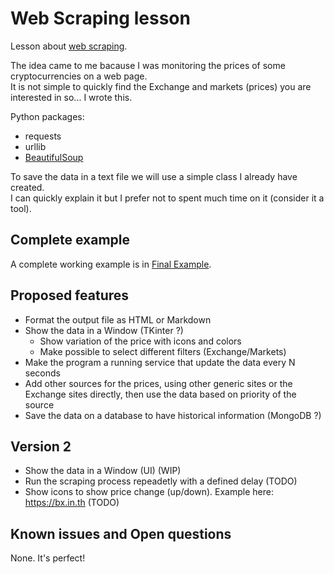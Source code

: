# Web Scraping lesson

Lesson about [web scraping](https://en.wikipedia.org/wiki/Web_scraping).  

The idea came to me bacause I was monitoring the prices of some cryptocurrencies on a web page.  
It is not simple to quickly find the Exchange and markets (prices) you are interested in so... I wrote this.  

Python packages:
- requests
- urllib
- [BeautifulSoup](https://www.crummy.com/software/BeautifulSoup/)

To save the data in a text file we will use a simple class I already have created.  
I can quickly explain it but I prefer not to spent much time on it (consider it a tool).  


## Complete example

A complete working example is in [Final Example](Final%20Example/README.md).

## Proposed features

- Format the output file as HTML or Markdown
- Show the data in a Window (TKinter ?)
    - Show variation of the price with icons and colors  
    - Make possible to select different filters (Exchange/Markets)
- Make the program a running service that update the data every N seconds
- Add other sources for the prices, using other generic sites or the Exchange sites directly, then use the data based on priority of the source
- Save the data on a database to have historical information (MongoDB ?)


## Version 2

- Show the data in a Window (UI)  (WIP)
- Run the scraping process repeadetly with a defined delay  (TODO)
- Show icons to show price change (up/down). Example here: https://bx.in.th  (TODO)


## Known issues and Open questions

None. It's perfect!